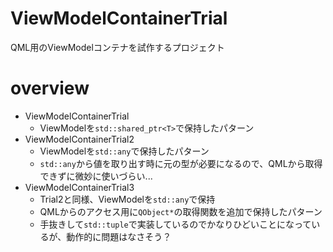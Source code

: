 # ViewModelContainerTrial

QML用のViewModelコンテナを試作するプロジェクト

# overview

- ViewModelContainerTrial
    - ViewModelを`std::shared_ptr<T>`で保持したパターン
- ViewModelContainerTrial2
    - ViewModelを`std::any`で保持したパターン
    - `std::any`から値を取り出す時に元の型が必要になるので、QMLから取得できずに微妙に使いづらい...
- ViewModelContainerTrial3
    - Trial2と同様、ViewModelを`std::any`で保持
    - QMLからのアクセス用に`QObject*`の取得関数を追加で保持したパターン
    - 手抜きして`std::tuple`で実装しているのでかなりひどいことになっているが、動作的に問題はなさそう？
